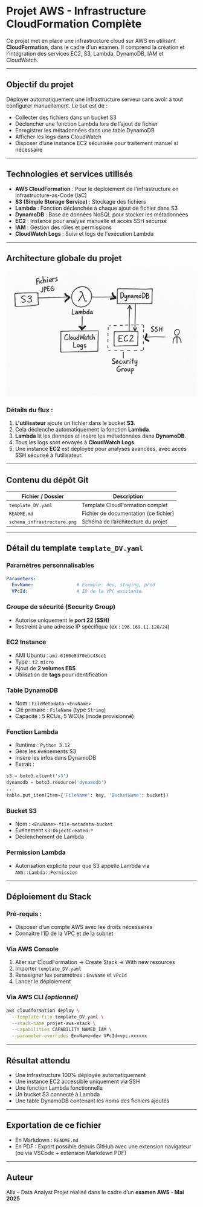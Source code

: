 # Projet AWS - Infrastructure CloudFormation Complète

Ce projet met en place une infrastructure cloud sur AWS en utilisant **CloudFormation**, dans le cadre d'un examen. Il comprend la création et l'intégration des services EC2, S3, Lambda, DynamoDB, IAM et CloudWatch.

---

##  Objectif du projet

Déployer automatiquement une infrastructure serveur sans avoir à tout configurer manuellement. Le but est de :

* Collecter des fichiers dans un bucket S3
* Déclencher une fonction Lambda lors de l’ajout de fichier
* Enregistrer les métadonnées dans une table DynamoDB
* Afficher les logs dans CloudWatch
* Disposer d’une instance EC2 sécurisée pour traitement manuel si nécessaire

---

##  Technologies et services utilisés

* **AWS CloudFormation** : Pour le déploiement de l'infrastructure en Infrastructure-as-Code (IaC)
* **S3 (Simple Storage Service)** : Stockage des fichiers
* **Lambda** : Fonction déclenchée à chaque ajout de fichier dans S3
* **DynamoDB** : Base de données NoSQL pour stocker les métadonnées
* **EC2** : Instance pour analyse manuelle et accès SSH sécurisé
* **IAM** : Gestion des rôles et permissions
* **CloudWatch Logs** : Suivi et logs de l'exécution Lambda

---

##  Architecture globale du projet

![Architecture AWS](schema_infrastructure.png)

### Détails du flux :

1. **L'utilisateur** ajoute un fichier dans le bucket **S3**.
2. Cela déclenche automatiquement la fonction **Lambda**.
3. **Lambda** lit les données et insère les métadonnées dans **DynamoDB**.
4. Tous les logs sont envoyés à **CloudWatch Logs**.
5. Une instance **EC2** est déployée pour analyses avancées, avec accès SSH sécurisé à l’utilisateur.

---

##  Contenu du dépôt Git

| Fichier / Dossier             | Description                           |
| ----------------------------- | ------------------------------------- |
| `template_DV.yaml`            | Template CloudFormation complet       |
| `README.md`                   | Fichier de documentation (ce fichier) |
| `schema_infrastructure.png` | Schéma de l’architecture du projet    |

---

##  Détail du template `template_DV.yaml`

###  Paramètres personnalisables

```yaml
Parameters:
  EnvName:                # Exemple: dev, staging, prod
  VPcId:                  # ID de la VPC existante
```

###  Groupe de sécurité (Security Group)

* Autorise uniquement le **port 22 (SSH)**
* Restreint à une adresse IP spécifique (ex : `196.169.11.120/24`)

###  EC2 Instance

* AMI Ubuntu : `ami-0160e8d70ebc43ee1`
* Type : `t2.micro`
* Ajout de **2 volumes EBS**
* Utilisation de **tags** pour identification

###  Table DynamoDB

* Nom : `FileMetadata-<EnvName>`
* Clé primaire : `FileName` (type `String`)
* Capacité : 5 RCUs, 5 WCUs (mode provisionné)

###  Fonction Lambda

* Runtime : `Python 3.12`
* Gère les événements S3
* Insère les infos dans DynamoDB
* Extrait :

```python
s3 = boto3.client('s3')
dynamodb = boto3.resource('dynamodb')
...
table.put_item(Item={'FileName': key, 'BucketName': bucket})
```

###  Bucket S3

* Nom : `<EnvName>-file-metadata-bucket`
* Événement `s3:ObjectCreated:*`
* Déclenchement de Lambda

###  Permission Lambda

* Autorisation explicite pour que S3 appelle Lambda via `AWS::Lambda::Permission`

---

##  Déploiement du Stack

### Pré-requis :

* Disposer d’un compte AWS avec les droits nécessaires
* Connaitre l’ID de la VPC et de la subnet

### Via AWS Console

1. Aller sur CloudFormation → Create Stack → With new resources
2. Importer `template_DV.yaml`
3. Renseigner les paramètres : `EnvName` et `VPcId`
4. Lancer le déploiement

### Via AWS CLI *(optionnel)*

```bash
aws cloudformation deploy \
  --template-file template_DV.yaml \
  --stack-name projet-aws-stack \
  --capabilities CAPABILITY_NAMED_IAM \
  --parameter-overrides EnvName=dev VPcId=vpc-xxxxxx
```

---

##  Résultat attendu

* Une infrastructure 100% déployée automatiquement
* Une instance EC2 accessible uniquement via SSH
* Une fonction Lambda fonctionnelle
* Un bucket S3 connecté à Lambda
* Une table DynamoDB contenant les noms des fichiers ajoutés

---

##  Exportation de ce fichier

* En Markdown : `README.md`
* En PDF : Export possible depuis GitHub avec une extension navigateur (ou via VSCode + extension Markdown PDF)

---

## Auteur

Alix – Data Analyst
Projet réalisé dans le cadre d’un **examen AWS - Mai 2025**
